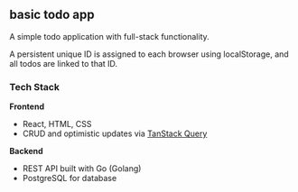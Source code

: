 ## basic todo app

A simple todo application with full-stack functionality.

A persistent unique ID is assigned to each browser using localStorage, and all todos are linked to that ID.

###  Tech Stack

**Frontend**  
- React, HTML, CSS  
- CRUD and optimistic updates via [TanStack Query](https://tanstack.com/query)

**Backend**  
- REST API built with Go (Golang)  
- PostgreSQL for database

